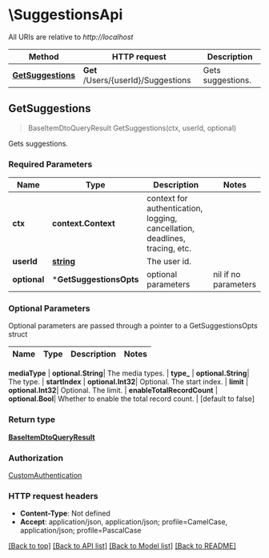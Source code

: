# \SuggestionsApi

All URIs are relative to *http://localhost*

Method | HTTP request | Description
------------- | ------------- | -------------
[**GetSuggestions**](SuggestionsApi.md#GetSuggestions) | **Get** /Users/{userId}/Suggestions | Gets suggestions.



## GetSuggestions

> BaseItemDtoQueryResult GetSuggestions(ctx, userId, optional)

Gets suggestions.

### Required Parameters


Name | Type | Description  | Notes
------------- | ------------- | ------------- | -------------
**ctx** | **context.Context** | context for authentication, logging, cancellation, deadlines, tracing, etc.
**userId** | [**string**](.md)| The user id. | 
 **optional** | ***GetSuggestionsOpts** | optional parameters | nil if no parameters

### Optional Parameters

Optional parameters are passed through a pointer to a GetSuggestionsOpts struct


Name | Type | Description  | Notes
------------- | ------------- | ------------- | -------------

 **mediaType** | **optional.String**| The media types. | 
 **type_** | **optional.String**| The type. | 
 **startIndex** | **optional.Int32**| Optional. The start index. | 
 **limit** | **optional.Int32**| Optional. The limit. | 
 **enableTotalRecordCount** | **optional.Bool**| Whether to enable the total record count. | [default to false]

### Return type

[**BaseItemDtoQueryResult**](BaseItemDtoQueryResult.md)

### Authorization

[CustomAuthentication](../README.md#CustomAuthentication)

### HTTP request headers

- **Content-Type**: Not defined
- **Accept**: application/json, application/json; profile=CamelCase, application/json; profile=PascalCase

[[Back to top]](#) [[Back to API list]](../README.md#documentation-for-api-endpoints)
[[Back to Model list]](../README.md#documentation-for-models)
[[Back to README]](../README.md)

